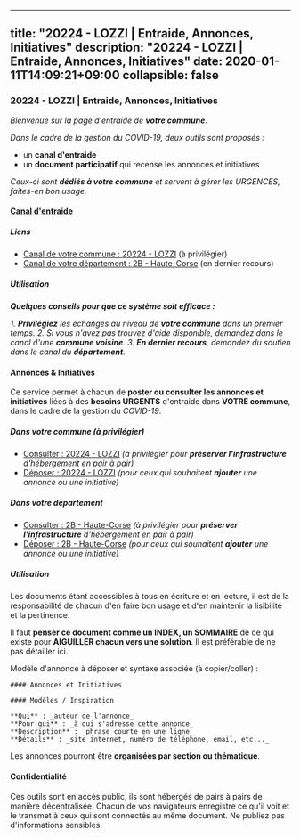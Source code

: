 
---
title: "20224 - LOZZI | Entraide, Annonces, Initiatives"
description: "20224 - LOZZI | Entraide, Annonces, Initiatives"
date: 2020-01-11T14:09:21+09:00
collapsible: false
---

### 20224 - LOZZI | Entraide, Annonces, Initiatives

_Bienvenue sur la page d'entraide de **votre commune**_.

_Dans le cadre de la gestion du COVID-19, deux outils sont proposés :_

- un **canal d'entraide**
- un **document participatif** qui recense les annonces et initiatives

_Ceux-ci sont **dédiés à votre commune** et servent à gérer les URGENCES, faites-en bon usage._

#### [Canal d'entraide](https://entraide.stopcoronavirus.tech/#/channel/20224_lozzi)

##### Liens

- [Canal de votre commune : 20224 	- LOZZI](https://entraide.stopcoronavirus.tech/#/channel/20224_lozzi) (à privilégier)
- [Canal de votre département : 2B 	- Haute-Corse](https://entraide.stopcoronavirus.tech/#/channel/2B_haute-corse) (en dernier recours)

##### Utilisation

_**Quelques conseils pour que ce système soit efficace :**_

_1. **Privilégiez** les échanges au niveau de **votre commune** dans un premier temps._
_2. Si vous n'avez pas trouvez d'aide disponible, demandez dans le canal d'une **commune voisine**._
_3. **En dernier recours**, demandez du soutien dans le canal du **département**._

#### Annonces & Initiatives


Ce service permet à chacun de **poster ou consulter les annonces et initiatives** liées à des **besoins
URGENTS** d'entraide dans **VOTRE commune**, dans le cadre de la gestion du _COVID-19_.

##### Dans votre commune (à privilégier)

- [Consulter : 20224 	- LOZZI](https://docs.stopcoronavirus.tech/r/markdown/20224_lozzi/4XTTM47Eh6udz2t5sq7tRjzkUAzRZb3yoQhKj1z9xWyDeY5fT) _(à privilégier pour **préserver l'infrastructure** d'hébergement en pair à pair)_
- [Déposer : 20224 	- LOZZI](https://docs.stopcoronavirus.tech/w/markdown/20224_lozzi/4XTTM47Eh6udz2t5sq7tRjzkUAzRZb3yoQhKj1z9xWyDeY5fT-K3TgTnMtKqJrAWJg9iEgi3g7gsePU7ct8D5mtayLq9hEGGj89mP9bGH6xPyeXrZj3XxjBEANJwKGQBunwiZyp9rrqrgrdCrDxfd5S8iBQbN2fE6qwQiDqyvLzcp1evdefqrW3KPj) _(pour ceux qui souhaitent **ajouter** une annonce ou une initiative)_

##### Dans votre département

- [Consulter : 2B 	- Haute-Corse](https://docs.stopcoronavirus.tech/r/markdown/2B_haute-corse/4XTTM87Sq9H9VGhgfUZD3Gezwrj8N5z6knoz5BAwdosheHHeL) _(à privilégier pour **préserver l'infrastructure** d'hébergement en pair à pair)_
- [Déposer : 2B 	- Haute-Corse](https://docs.stopcoronavirus.tech/w/markdown/2B_haute-corse/4XTTM87Sq9H9VGhgfUZD3Gezwrj8N5z6knoz5BAwdosheHHeL-K3TgUV59XuvGf18cDdGTrFd1c81zv5nYDYvQ4PS581PiyqBbpp8BuL6ApnJh8kb4G7bkfAKhiVca8JWe4RPEVdqnkmY4488xcqkqrVa3juL21D46BA2j9rwevsFztusEazfqdJGU) _(pour ceux qui souhaitent **ajouter** une annonce ou une initiative)_


##### Utilisation

Les documents étant accessibles à tous en écriture et en lecture, il est de la
responsabilité de chacun d'en faire bon usage et d'en maintenir la lisibilité
et la pertinence.

Il faut **penser ce document comme un INDEX, un SOMMAIRE** de ce qui existe
pour **AIGUILLER chacun vers une solution**. Il est préférable de ne pas détailler ici.

Modèle d'annonce à déposer et syntaxe associée (à copier/coller) :

    #### Annonces et Initiatives

    #### Modèles / Inspiration

    **Qui** : _auteur de l'annonce_
    **Pour qui** : _à qui s'adresse cette annonce_
    **Description** : _phrase courte en une ligne_
    **Détails** : _site internet, numéro de téléphone, email, etc..._


Les annonces pourront être **organisées par section ou thématique**.

#### Confidentialité

Ces outils sont en accès public, ils sont hébergés de pairs à pairs de manière décentralisée.
Chacun de vos navigateurs enregistre ce qu'il voit et le transmet à ceux qui sont connectés au même document.
Ne publiez pas d'informations sensibles.
